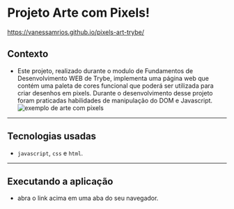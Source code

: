 # Projeto Arte com Pixels!

https://vanessamrios.github.io/pixels-art-trybe/

## Contexto

- Este projeto, realizado durante o modulo de Fundamentos de Desenvolvimento WEB de Trybe, implementa uma página web que contém uma paleta de cores funcional que poderá ser utilizada para criar desenhos em pixels. Durante o desenvolvimento desse projeto foram praticadas habilidades de manipulação do DOM e Javascript.
![exemplo de arte com pixels](./art-with-pixels.gif)
---


## Tecnologias usadas

- `javascript`, `css` e `html`.
---

## Executando a aplicação

- abra o link acima em uma aba do seu navegador.





